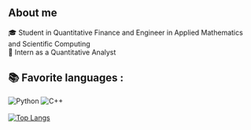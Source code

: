## About me

🎓 Student in Quantitative Finance and Engineer in Applied Mathematics and Scientific Computing        
💼 Intern as a Quantitative Analyst
## 📚 Favorite languages :
![Python](https://img.shields.io/badge/-Python-E15622?style=for-the-badge&logo=Python&logoColor=white)
![C++](https://img.shields.io/badge/-C++-2C41CB?style=for-the-badge&logo=C%2B%2B&logoColor=white)
<br><br>
[![Top Langs](https://github-readme-stats.vercel.app/api/top-langs/?username=ItoWindsor&langs_count=5)](https://github.com/anuraghazra/github-readme-stats)
<br><br>    

 
